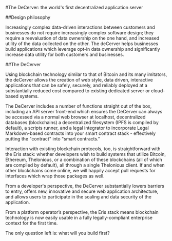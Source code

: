 #The DeCerver: the world's first decentralized application server

##Design philosophy

Increasingly complex data-driven interactions between customers and businesses do not require increasingly complex software design; they require a reevaluation of data ownership on the one hand, and increased utility of the data collected on the other. The deCerver helps businesses build applications which leverage opt-in data ownership and significantly increase data utility for both customers and businesses. 

##The DeCerver

Using blockchain technology similar to that of Bitcoin and its many imitators, the deCerver allows the creation of web style, data driven, interactive applications that can be safely, securely, and reliably deployed at a substantially reduced cost compared to existing dedicated server or cloud-based systems.

The DeCerver includes a number of functions straight out of the box, including an API server front-end which ensures the DeCerver can always be accessed via a normal web browser at localhost, decentralized databases (blockchains) a decentralized filesystem (IPFS is compiled by default), a scripts runner, and a legal integrator to incorporate Legal Markdown-based contracts into your smart contract stack - effectively putting the "contract" into "smart contracts."

Interaction with existing blockchain protocols, too, is straightforward with the Eris stack: whether developers wish to build systems that utilize Bitcoin, Ethereum, Thelonious, or a combination of these blockchains (all of which are compiled by default), all through a single Thelonious client. If and when other blockchains come online, we will happily accept pull requests for interfaces which wrap those packages as well. 

From a developer's perspective, the DeCerver substantially lowers barriers to entry, offers new, innovative and secure web application architecture, and allows users to participate in the scaling and data security of the application.

From a platform operator’s perspective, the Eris stack means blockchain technology is now easily usable in a fully legally-compliant enterprise context for the first time. 

The only question left is: what will you build first?
